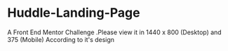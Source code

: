 # Huddle-Landing-Page
A Front End Mentor Challenge
.Please view it in 1440 x 800 (Desktop) and 375 (Mobile) According to it's design
